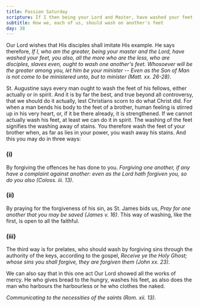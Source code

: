 ```yaml
---
title: Passion Saturday
scripture: If I then being your Lord and Master, have washed your feet; you also ought to wash one another's feet--John xiii. 14
subtitle: How we, each of us, should wash on another's feet
day: 38
---
```


Our Lord wishes that His disciples shall imitate His example. He says therefore, _If I, who am the greater, being your master and the Lord, have washed your feet, you also, all the more who are the less, who are disciples, slaves even, ought to wash one another's feet. Whosoever will be the greater among you, let him be your minister -- Even as the Son of Man is not come to be ministered unto, but to minister (Matt. xx. 26-28)_.

St. Augustine says every man ought to wash the feet of his fellows, either actually or in spirit. And it is by far the best, and true beyond all controversy, that we should do it actually, lest Christians scorn to do what Christ did. For when a man bends his body to the feet of a brother, human feeling is stirred up in his very heart, or, if it be there already, it is strengthened. If we cannot actually wash his feet, at least we can do it in spirit. The washing of the feet signifies the washing away of stains. You therefore wash the feet of your brother when, as far as lies in your power, you wash away his stains. And this you may do in three ways:

### (i)

By forgiving the offences he has done to you. _Forgiving one another, if any have a complaint against another: even as the Lord hath forgiven you, so do you also (Coloss. iii. 13)_.

### (ii)

By praying for the forgiveness of his sin, as St. James bids us, _Pray for one another that you may be saved (James v. 16)_. This way of washing, like the first, is open to all the faithful.

### (iii)

The third way is for prelates, who should wash by forgiving sins through the authority of the keys, according to the gospel, _Receive ye the Holy Ghost; whose sins you shall forgive, they are forgiven them (John xx. 23)_.

We can also say that in this one act Our Lord showed all the works of mercy. He who gives bread to the hungry, washes his feet, as also does the man who harbours the harbourless or he who clothes the naked.

_Communicating to the necessities of the saints (Rom. xii. 13)_.
